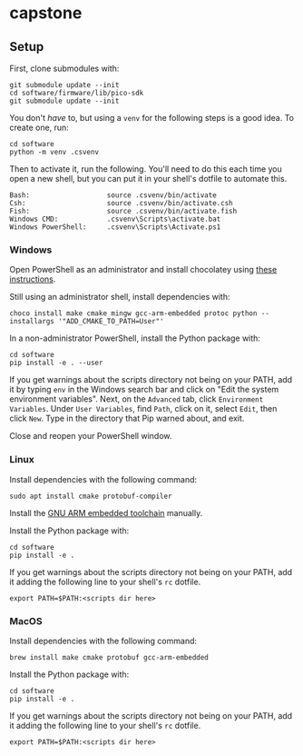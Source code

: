# capstone

## Setup

First, clone submodules with:

```
git submodule update --init
cd software/firmware/lib/pico-sdk
git submodule update --init
```

You don't *have* to, but using a `venv` for the following steps is a good idea. To create one, run:

```
cd software
python -m venv .csvenv
```

Then to activate it, run the following. You'll need to do this each time you open a new shell, but you can put it in your shell's dotfile to automate this.

```
Bash:                   source .csvenv/bin/activate
Csh:                    source .csvenv/bin/activate.csh
Fish:                   source .csvenv/bin/activate.fish
Windows CMD:            .csvenv\Scripts\activate.bat
Windows PowerShell:     .csvenv\Scripts\Activate.ps1
```

### Windows

Open PowerShell as an administrator and install chocolatey using [these instructions](https://chocolatey.org/install#individual).

Still using an administrator shell, install dependencies with:

```
choco install make cmake mingw gcc-arm-embedded protoc python --installargs '"ADD_CMAKE_TO_PATH=User"'
```

In a non-administrator PowerShell, install the Python package with:

```
cd software
pip install -e . --user
```

If you get warnings about the scripts directory not being on your PATH, add it by typing `env` in the Windows search bar and click on "Edit the system environment variables". Next, on the `Advanced` tab, click `Environment Variables`. Under `User Variables`, find `Path`, click on it, select `Edit`, then click `New`. Type in the directory that Pip warned about, and exit.

Close and reopen your PowerShell window.

### Linux

Install dependencies with the following command:

```
sudo apt install cmake protobuf-compiler
```

Install the [GNU ARM embedded toolchain](https://developer.arm.com/downloads/-/arm-gnu-toolchain-downloads) manually.

Install the Python package with:

```
cd software
pip install -e .
```

If you get warnings about the scripts directory not being on your PATH, add it adding the following line to your shell's `rc` dotfile.

```
export PATH=$PATH:<scripts dir here>
```

### MacOS

Install dependencies with the following command:

```
brew install make cmake protobuf gcc-arm-embedded
```

Install the Python package with:

```
cd software
pip install -e .
```

If you get warnings about the scripts directory not being on your PATH, add it adding the following line to your shell's `rc` dotfile.

```
export PATH=$PATH:<scripts dir here>
```
